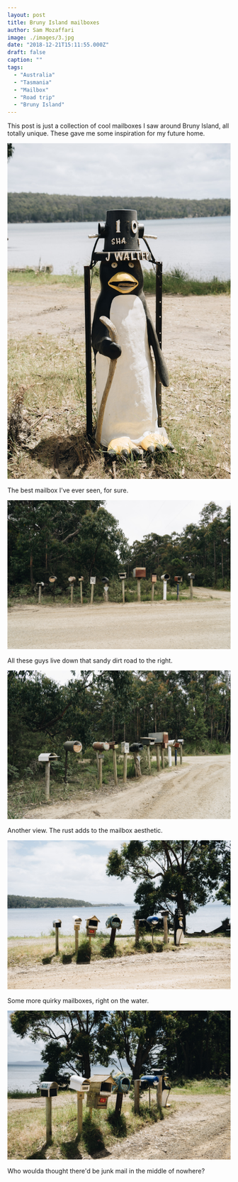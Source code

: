 ```yaml
---
layout: post
title: Bruny Island mailboxes
author: Sam Mozaffari
image: ./images/3.jpg
date: "2018-12-21T15:11:55.000Z"
draft: false
caption: ""
tags: 
  - "Australia"
  - "Tasmania"
  - "Mailbox"
  - "Road trip"
  - "Bruny Island"  
---
```



This post is just a collection of cool mailboxes I saw around Bruny Island, all totally unique. These gave me some inspiration for my future home.

![](./images/1.jpg)

The best mailbox I've ever seen, for sure. 


![](./images/2.jpg)

All these guys live down that sandy dirt road to the right.

![](./images/3.jpg)

Another view. The rust adds to the mailbox aesthetic.

![](./images/4.jpg)

Some more quirky mailboxes, right on the water.

![](./images/5.jpg)

Who woulda thought there'd be junk mail in the middle of nowhere?

